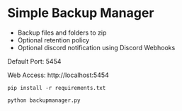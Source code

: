 # Simple Backup Manager

* Backup files and folders to zip
* Optional retention policy
* Optional discord notification using Discord Webhooks

Default Port: 5454

Web Access: http://localhost:5454

```
pip install -r requirements.txt

python backupmanager.py
```
